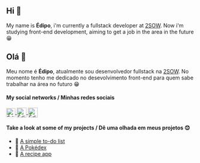 ## Hi 👋
My name is **Édipo**, i'm currently a fullstack developer at [2SOW](https://www.linkedin.com/company/2sow-inova%C3%A7%C3%A3o-e-tecnologia/). Now i'm studying front-end development, aiming to get a job in the area in the future 😁
<br>
## Olá 👋
Meu nome é **Édipo**, atualmente sou desenvolvedor fullstack na [2SOW](https://www.linkedin.com/company/2sow-inova%C3%A7%C3%A3o-e-tecnologia/). No momento tenho me dedicado no desevolvimento front-end para quem sabe trabalhar na área no futuro 😁
<br>
#### My social networks / Minhas redes sociais
<a href="https://www.linkedin.com/in/edipoyurirs/">
    <img align="center" alt="Édipo Yuri - Linkedin" width="24px" src="https://github.com/TheDudeThatCode/TheDudeThatCode/blob/master/Assets/Linkedin.svg" />
</a>
<a href="https://twitter.com/EdipoYuri">
    <img align="center" alt="Édipo Yuri - Twitter" width="26px" src="https://github.com/TheDudeThatCode/TheDudeThatCode/blob/master/Assets/Twitter.svg" />
</a>
<a href="mailto:edipoyurirs@gmail.com">
    <img align="center" alt="Édipo Yuri - Gmail" width="26px" src="https://github.com/TheDudeThatCode/TheDudeThatCode/blob/master/Assets/Gmail.svg" />
</a>
<br>

#### Take a look at some of my projects / Dê uma olhada em meus projetos 😊

- 📃 [A simple to-do list](https://github.com/EdipoYuri/todo-react)
- 🧧 [A Pokédex](https://github.com/EdipoYuri/pokedex-react)
- 📕 [A recipe app](https://github.com/EdipoYuri/plate-pallete)
